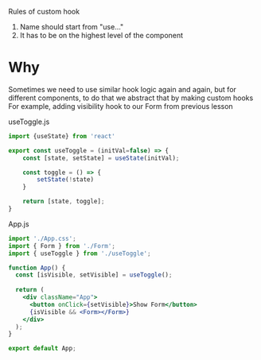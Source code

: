 Rules of custom hook
1. Name should start from "use..."
2. It has to be on the highest level of the component

# Why
Sometimes we need to use similar hook logic again and again, but for different components, to do that we abstract that by making custom hooks
For example, adding visibility hook to our Form from previous lesson

useToggle.js
```jsx
import {useState} from 'react'

export const useToggle = (initVal=false) => {
    const [state, setState] = useState(initVal);

    const toggle = () => {
        setState(!state)
    }

    return [state, toggle];
}
```

App.js
```jsx
import './App.css';
import { Form } from './Form';
import { useToggle } from './useToggle';

function App() {
  const [isVisible, setVisible] = useToggle();
  
  return (
    <div className="App">
      <button onClick={setVisible}>Show Form</button>
      {isVisible && <Form></Form>}
    </div>
  );
}

export default App;

```
